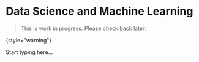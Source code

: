 # Data Science and Machine Learning

> This is work in progress. Please check back later.
> 
{style="warning"}

Start typing here...